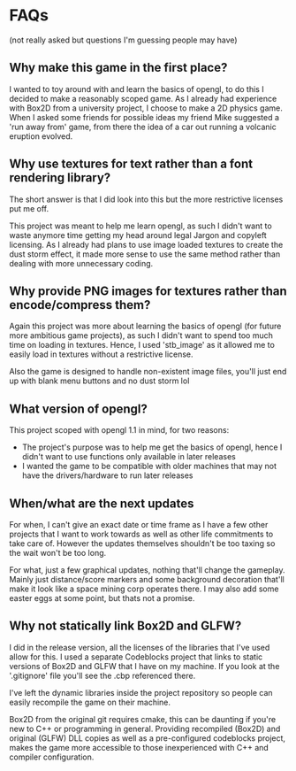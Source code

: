 # FAQs 
(not really asked but questions I'm guessing people may have)

## Why make this game in the first place?

I wanted to toy around with and learn the basics of opengl, to do this I decided to make a reasonably scoped game.
As I already had experience with Box2D from a university project, I choose to make a 2D physics game.
When I asked some friends for possible ideas my friend Mike suggested a 'run away from' game,
from there the idea of a car out running a volcanic eruption evolved.



## Why use textures for text rather than a font rendering library?

The short answer is that I did look into this but the more restrictive licenses put me off.

This project was meant to help me learn opengl, as such I didn't want to waste anymore time getting my head around legal Jargon and copyleft licensing.
As I already had plans to use image loaded textures to create the dust storm effect,
it made more sense to use the same method rather than dealing with more unnecessary coding.



## Why provide PNG images for textures rather than encode/compress them?

Again this project was more about learning the basics of opengl (for future more ambitious game projects),
as such I didn't want to spend too much time on loading in textures.
Hence, I used 'stb_image' as it allowed me to easily load in textures without a restrictive license.

Also the game is designed to handle non-existent image files, you'll just end up with blank menu buttons and no dust storm lol



## What version of opengl?

This project scoped with opengl 1.1 in mind, for two reasons:
- The project's purpose was to help me get the basics of opengl, hence I didn't want to use functions only available in later releases
- I wanted the game to be compatible with older machines that may not have the drivers/hardware to run later releases



## When/what are the next updates

For when, I can't give an exact date or time frame as I have a few other projects that I want to work towards as well as other life commitments to take care of.
However the updates themselves shouldn't be too taxing so the wait won't be too long.

For what, just a few graphical updates, nothing that'll change the gameplay.
Mainly just distance/score markers and some background decoration that'll make it look like a space mining corp operates there.
I may also add some easter eggs at some point, but thats not a promise.



## Why not statically link Box2D and GLFW?

I did in the release version, all the licenses of the libraries that I've used allow for this.
I used a separate Codeblocks project that links to static versions of Box2D and GLFW that I have on my machine.
If you look at the '.gitignore' file you'll see the .cbp referenced there.

I've left the dynamic libraries inside the project repository so people can easily recompile the game on their machine.

Box2D from the original git requires cmake, this can be daunting if you're new to C++ or programming in general.
Providing recompiled (Box2D) and original (GLFW) DLL copies as well as a pre-configured codeblocks project,
makes the game more accessible to those inexperienced with C++ and compiler configuration.












